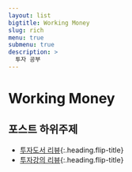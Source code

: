 ```yaml
---
layout: list
bigtitle: Working Money
slug: rich
menu: true
submenu: true
description: >
  투자 공부
---
```


# Working Money

## 포스트 하위주제

* [투자도서 리뷰]{:.heading.flip-title}
* [투자강의 리뷰]{:.heading.flip-title}

<!-- 여기서 서브카테고리.md 태그("/tag/")랑 [내가 노출하고 싶은 이름] 매칭하면, 간편하게 노출 카테고리 이름을 바꿀 수 있음 -->
<!-- 그러나, 그 서브카테고리 클릭하면 슬래시 안에 쓴 이름으로 바뀌는 오류남 ㅠ -->
[투자도서 리뷰]: /리뷰-투자도서/
[투자강의 리뷰]: /리뷰-투자강의/